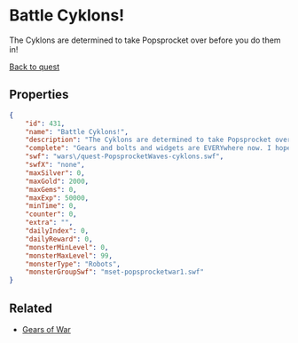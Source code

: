 # Battle Cyklons!

The Cyklons are determined to take Popsprocket over before you do them in!

[Back to quest](../quests.md)

## Properties

```json
{
    "id": 431,
    "name": "Battle Cyklons!",
    "description": "The Cyklons are determined to take Popsprocket over before you do them in!",
    "complete": "Gears and bolts and widgets are EVERYwhere now. I hope Yix can reuse all these parts!",
    "swf": "wars\/quest-PopsprocketWaves-cyklons.swf",
    "swfX": "none",
    "maxSilver": 0,
    "maxGold": 2000,
    "maxGems": 0,
    "maxExp": 50000,
    "minTime": 0,
    "counter": 0,
    "extra": "",
    "dailyIndex": 0,
    "dailyReward": 0,
    "monsterMinLevel": 0,
    "monsterMaxLevel": 99,
    "monsterType": "Robots",
    "monsterGroupSwf": "mset-popsprocketwar1.swf"
}
```

## Related

- [Gears of War](../items/2520-gears-of-war.md)

